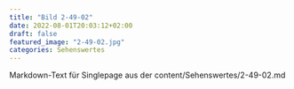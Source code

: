 ```yaml
---
title: "Bild 2-49-02"
date: 2022-08-01T20:03:12+02:00
draft: false
featured_image: "2-49-02.jpg"
categories: Sehenswertes
---
```



Markdown-Text für Singlepage aus der content/Sehenswertes/2-49-02.md